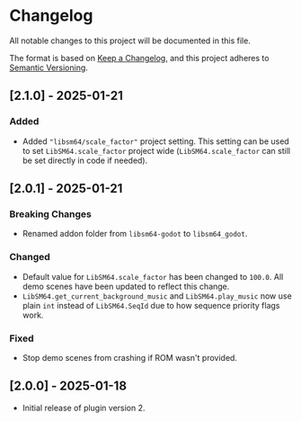 # Changelog

All notable changes to this project will be documented in this file.

The format is based on [Keep a Changelog](https://keepachangelog.com/en/1.0.0/),
and this project adheres to [Semantic Versioning](https://semver.org/spec/v2.0.0.html).

## [2.1.0] - 2025-01-21

### Added

- Added `"libsm64/scale_factor"` project setting. This setting can be used to set `LibSM64.scale_factor` project wide (`LibSM64.scale_factor` can still be set directly in code if needed).

## [2.0.1] - 2025-01-21

### Breaking Changes

- Renamed addon folder from `libsm64-godot` to `libsm64_godot`.

### Changed

- Default value for `LibSM64.scale_factor` has been changed to `100.0`. All demo scenes have been updated to reflect this change.
- `LibSM64.get_current_background_music` and `LibSM64.play_music` now use plain `int` instead of `LibSM64.SeqId` due to how sequence priority flags work.

### Fixed

- Stop demo scenes from crashing if ROM wasn't provided.

## [2.0.0] - 2025-01-18

- Initial release of plugin version 2.
